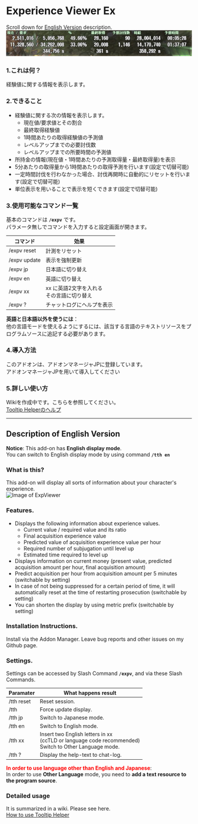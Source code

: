 ﻿# Experience Viewer Ex
Scroll down for [English Version](#description-of-english-version) description.
![ExpViewerの外観](https://github.com/Toukibi/ToSAddon/blob/ForImage/ExpViewer_Ex/img/topimage_ja.jpg?raw=true)

### 1.これは何？
経験値に関する情報を表示します。  

### 2.できること
* 経験値に関する次の情報を表示します。  
  * 現在値/要求値とその割合
  * 最終取得経験値
  * 1時間あたりの取得経験値の予測値
  * レベルアップまでの必要討伐数
  * レベルアップまでの所要時間の予測値
* 所持金の情報(現在値・1時間あたりの予測取得量・最終取得量)を表示
* 5分あたりの取得量から1時間あたりの取得予測を行います(設定で切替可能)
* 一定時間討伐を行わなかった場合、討伐再開時に自動的にリセットを行います(設定で切替可能)
* 単位表示を用いることで表示を短くできます(設定で切替可能)

### 3.使用可能なコマンド一覧
基本のコマンドは **`/expv`** です。  
パラメータ無しでコマンドを入力すると設定画面が開きます。

|コマンド|効果|
|---|---|
|/expv reset|計測をリセット|
|/expv update|表示を強制更新|
|/expv jp|日本語に切り替え|
|/expv en|英語に切り替え|
|/expv xx|xx に英語2文字を入れる<br>その言語に切り替え|
|/expv ?|チャットログにヘルプを表示|

**英語と日本語以外を使うには**：  
他の言語モードを使えるようにするには、該当する言語のテキストリソースをプログラムソースに追記する必要があります。

### 4.導入方法
このアドオンは、アドオンマネージャJPに登録しています。  
アドオンマネージャJPを用いて導入してください  

### 5.詳しい使い方
Wikiを作成中です。こちらを参照してください。  
[Tooltip Helperのヘルプ](https://github.com/Toukibi/ToSAddon/wiki/Experience-Viewer)  

---
## Description of English Version 
  
**Notice**: This add-on has **English display mode**.  
You can switch to English display mode by using command **`/tth en`**  
### What is this?
This add-on will display all sorts of information about your character's experience.  
![Image of ExpViewer](https://github.com/Toukibi/ToSAddon/blob/ForImage/ExpViewer_Ex/img/topimage_en.jpg?raw=true)

### Features.
* Displays the following information about experience values.  
  * Current value / required value and its ratio
  * Final acquisition experience value
  * Predicted value of acquisition experience value per hour
  * Required number of subjugation until level up
  * Estimated time required to level up
* Displays information on current money (present value, predicted acquisition amount per hour, final acquisition amount)
* Predict acquisition per hour from acquisition amount per 5 minutes (switchable by setting)
* In case of not being suppressed for a certain period of time, it will automatically reset at the time of restarting prosecution (switchable by setting)
* You can shorten the display by using metric prefix (switchable by setting)


### Installation Instructions.
Install via the Addon Manager. Leave bug reports and other issues on my Github page.

### Settings.
Settings can be accessed by Slash Command **`/expv`**, and via these Slash Commands.

|Paramater|What happens result|
|---|---|
|/tth reset|Reset session.|
|/tth|Force update display.|
|/tth jp|Switch to Japanese mode.|
|/tth en|Switch to English mode.|
|/tth xx|Insert two English letters in xx<br>(ccTLD or language code recommended)<br>Switch to Other Language mode.|
|/tth ?|Display the help-text to chat-log.|

<span style="color:red;">**In order to use language other than English and Japanese**</span>:  
In order to use **Other Language** mode, you need to **add a text resource to the program source**.

### Detailed usage
It is summarized in a wiki. Please see here.  
[How to use Tooltip Helper](https://github.com/Toukibi/ToSAddon/wiki/Experience-Viewer)  

